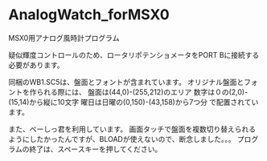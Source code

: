 # AnalogWatch_forMSX0
MSX0用アナログ風時計プログラム

疑似輝度コントロールのため、ロータリポテンショメータをPORT Bに接続する必要があります。

同梱のWB1.SC5は、盤面とフォントが含まれています。
オリジナル盤面とフォントを作られる際には、
盤面は(44,0)-(255,212)のエリア
数字は０の(2,0)-(15,14)から縦に10文字
曜日は日曜の(0,150)-(43,158)から7つ分
で配置されています。

また、べーしっ君を利用しています。
画面タッチで盤面を複数切り替えられるようにしたかったんですが、BLOADが使えないので、断念しました。。。
プログラムの終了は、スペースキーを押してください。

